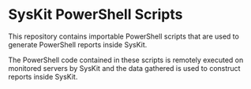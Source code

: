 # SysKit PowerShell Scripts

This repository contains importable PowerShell scripts that are used to generate PowerShell reports inside SysKit.

The PowerShell code contained in these scripts is remotely executed on monitored servers by SysKit and the data gathered is used to construct reports inside SysKit.
